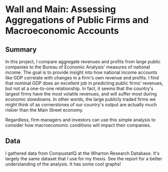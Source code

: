 # Wall and Main: Assessing Aggregations of Public Firms and Macroeconomic Accounts

## Summary

In this project, I compare aggregate revenues and profits from large public companies to the Bureau of Economic Analysis' measures of national income. The goal is to provide insight into how national income accounts like GDP correlate with changes in a firm's own revenue and profits. I find that nominal GDP does an excellent job in predicting public firms' revenues, but not at a one-to-one relationship. In fact, it seems that the country's largest firms have the most volatile revenues, and will suffer most during economic slowdowns. In other words, the large publicly traded firms we might think of as cornerstones of our country's output are actually much riskier than the Main Street economy.

Regardless, firm managers and investors can use this simple analysis to consider how macroeconomic conditions will impact their companies.

## Data 

I gathered data from CompustatIQ at the Wharton Research Database. It's largely the same dataset that I use for my thesis. See the report for a better understanding of the analysis. It has some cool graphs!
